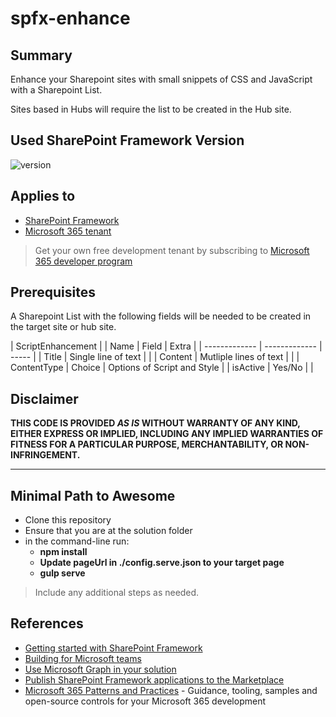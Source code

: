 # spfx-enhance

## Summary

Enhance your Sharepoint sites with small snippets of CSS and JavaScript with a Sharepoint List.

Sites based in Hubs will require the list to be created in the Hub site.

## Used SharePoint Framework Version

![version](https://img.shields.io/badge/version-1.11-green.svg)

## Applies to

- [SharePoint Framework](https://aka.ms/spfx)
- [Microsoft 365 tenant](https://docs.microsoft.com/en-us/sharepoint/dev/spfx/set-up-your-developer-tenant)

> Get your own free development tenant by subscribing to [Microsoft 365 developer program](http://aka.ms/o365devprogram)

## Prerequisites

A Sharepoint List with the following fields will be needed to be created in the target site or hub site.

| ScriptEnhancement                     |
| Name          | Field          | Extra |
| ------------- | ------------- | ----- |
| Title         | Single line of text |  |
| Content       | Mutliple lines of text      |    |
| ContentType   | Choice      |    Options of Script and Style |
| isActive      | Yes/No      |     |

## Disclaimer

**THIS CODE IS PROVIDED *AS IS* WITHOUT WARRANTY OF ANY KIND, EITHER EXPRESS OR IMPLIED, INCLUDING ANY IMPLIED WARRANTIES OF FITNESS FOR A PARTICULAR PURPOSE, MERCHANTABILITY, OR NON-INFRINGEMENT.**

---

## Minimal Path to Awesome

- Clone this repository
- Ensure that you are at the solution folder
- in the command-line run:
  - **npm install**
  - **Update pageUrl in ./config.serve.json to your target page**
  - **gulp serve**

> Include any additional steps as needed.


## References

- [Getting started with SharePoint Framework](https://docs.microsoft.com/en-us/sharepoint/dev/spfx/set-up-your-developer-tenant)
- [Building for Microsoft teams](https://docs.microsoft.com/en-us/sharepoint/dev/spfx/build-for-teams-overview)
- [Use Microsoft Graph in your solution](https://docs.microsoft.com/en-us/sharepoint/dev/spfx/web-parts/get-started/using-microsoft-graph-apis)
- [Publish SharePoint Framework applications to the Marketplace](https://docs.microsoft.com/en-us/sharepoint/dev/spfx/publish-to-marketplace-overview)
- [Microsoft 365 Patterns and Practices](https://aka.ms/m365pnp) - Guidance, tooling, samples and open-source controls for your Microsoft 365 development
